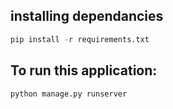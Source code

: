 ## installing dependancies

```python
pip install -r requirements.txt
```

## To run this application:

```python
python manage.py runserver
```
